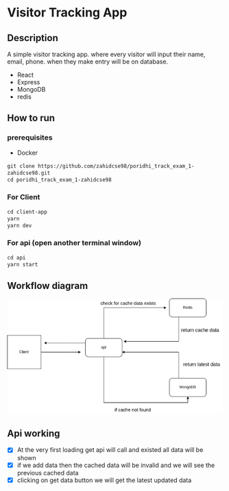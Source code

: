 # Visitor Tracking App

## Description

A simple visitor tracking app. where every visitor will input their name, email, phone. when they make entry will be on database.

- React
- Express
- MongoDB
- redis

## How to run

### prerequisites

- Docker

```
git clone https://github.com/zahidcse98/poridhi_track_exam_1-zahidcse98.git
cd poridhi_track_exam_1-zahidcse98
```

### For Client

```
cd client-app
yarn
yarn dev
```

### For api (open another terminal window)

```
cd api
yarn start
```

## Workflow diagram

![Workflow](./work-flow.png)

## Api working

- [x] At the very first loading get api will call and existed all data will be shown
- [x] if we add data then the cached data will be invalid and we will see the previous cached data
- [x] clicking on get data button we will get the latest updated data
